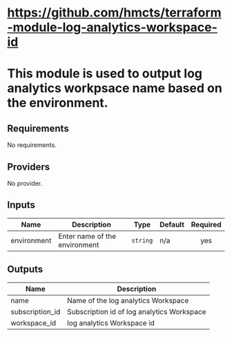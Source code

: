 # https://github.com/hmcts/terraform-module-log-analytics-workspace-id

# This module is used to output log analytics workpsace name based on the environment.

## Requirements

No requirements.

## Providers

No provider.

## Inputs

| Name | Description | Type | Default | Required |
|------|-------------|------|---------|:--------:|
| environment | Enter name of the environment | `string` | n/a | yes |

## Outputs

| Name | Description |
|------|-------------|
| name | Name of the log analytics Workspace |
| subscription\_id | Subscription id of log analytics Workspace |
| workspace\_id | log analytics Workspace id |

